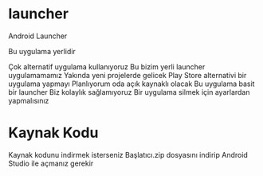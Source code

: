 # launcher
Android Launcher

Bu uygulama yerlidir

Çok alternatif uygulama kullanıyoruz
Bu bizim yerli launcher uygulamamamız 
Yakında yeni projelerde gelicek 
Play Store alternativi bir uygulama yapmayı 
Planlıyorum oda açık kaynaklı olacak
Bu uygulama basit bir launcher
Biz kolaylık sağlamıyoruz
Bir uygulama silmek için ayarlardan yapmalısınız

# Kaynak Kodu

Kaynak kodunu indirmek isterseniz Başlatıcı.zip
dosyasını indirip Android Studio ile açmanız gerekir


